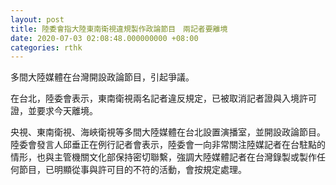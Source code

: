 ```yaml
---
layout: post
title: 陸委會指大陸東南衛視違規製作政論節目　兩記者要離境
date: 2020-07-03 02:08:48.000000000 +08:00
categories: rthk
---
```


多間大陸媒體在台灣開設政論節目，引起爭議。

在台北，陸委會表示，東南衛視兩名記者違反規定，已被取消記者證與入境許可證，並要求今天離境。

央視、東南衛視、海峽衛視等多間大陸媒體在台北設置演播室，並開設政論節目。陸委會發言人邱垂正在例行記者會表示，陸委會一向非常關注陸媒記者在台駐點的情形，也與主管機關文化部保持密切聯繫，強調大陸媒體記者在台灣錄製或製作任何節目，已明顯從事與許可目的不符的活動，會按規定處理。
